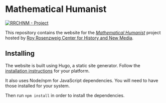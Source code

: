 # Mathematical Humanist

[![RRCHNM - Project](https://img.shields.io/static/v1?label=RRCHNM&message=Project&color=c32a26)](https://rrchnm.org)

This repository contains the website for the [*Mathematical Humanist*](https://mathhumanists.org) project hosted by [Roy Rosenzweig Center for History and New Media](https://rrchnm.org).

## Installing

The website is built using Hugo, a static site generator. Follow the [installation instructions](https://gohugo.io/getting-started/installing/) for your platform. 

It also uses Node/npm for JavaScript dependencies. You will need to have those installed for your system.

Then run `npm install` in order to install the dependencies.
